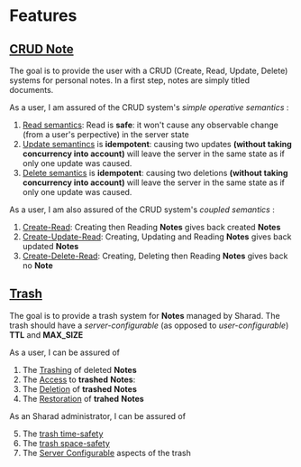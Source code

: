 
# Features

## [CRUD Note](./crud-note.feature.md#epics)<a name="crudNote"></a>

The goal is to provide the user with a CRUD (Create, Read, Update, Delete) systems for personal notes.
In a first step, notes are simply titled documents.

As a user, I am assured of the CRUD system's _simple operative semantics_ :

1. [Read semantics](./crud-note.feature.md#crudNote-readSemantics): Read is **safe**: it won't cause any observable change (from a user's perpective) in the server state<a name="crudNote-readSemantics"></a>
2. [Update semantincs](./crud-note.feature.md#crudNote-updateSemantics) is **idempotent**:
causing two updates **(without taking concurrency into account)** will leave the server in the same state as if only one update was caused.<a name="crudNote-updateSemantics"></a>
1. [Delete semantics](./crud-note.feature.md#deleteSemantics) is **idempotent**:
causing two deletions **(without taking concurrency into account)** will leave the server in the same state as if only one update was caused.<a name="crudNote-deleteSemantics"></a>

As a user, I am also assured of the CRUD system's _coupled semantics_ :

1. [Create-Read](./crud-note.feature.md#createReadSemantics): Creating then Reading **Notes** gives back created **Notes**<a name="crudNote-createReadSemantics"></a>
2. [Create-Update-Read](./crud-note.feature.md#createUpdateReadSemantics): Creating, Updating and Reading **Notes** gives back updated **Notes** <a name="crudNote-createUpdateReadSemantics"></a>
3. [Create-Delete-Read](./crud-note.feature.md#createDeleteReadSemantics): Creating, Deleting then Reading **Notes** gives back no **Note** <a name="crudNote-createDeleteReadSemantics"></a>

## [Trash](./trash.feature.md#epics)<a name="trash"></a>

The goal is to provide a trash system for **Notes** managed by Sharad.
The trash should have a _server-configurable_ (as opposed to _user-configurable_) **TTL** and **MAX_SIZE**

As a user, I can be assured of

1. The [Trashing](./trash.feature.md#trashing) of deleted **Notes**<a name="trash-trashing"></a>
2. The [Access](./trash.feature.md#access) to __trashed__ **Notes**:<a name="trash-access"></a>
3. The [Deletion](./trash.feature.md#deletion) of __trashed__ **Notes**<a name="trash-deletion"></a>
4. The [Restoration](./trash.feature.md#restoration) of __trahed__ **Notes**<a name="trash-restoration"></a>

As an Sharad administrator, I can be assured of

5. The [trash time-safety](./trash.feature.md#timeSafety)<a name="trash-timeSafety"></a>
6. The [trash space-safety](./trash.feature.md#spaceSafety)<a name="trash-spaceSafety"></a>
7. The [Server Configurable](./trash.feature.md#serverConfigurable) aspects of the trash<a name="trash-serverConfigurable"></a>
